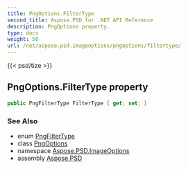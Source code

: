 ```yaml
---
title: PngOptions.FilterType
second_title: Aspose.PSD for .NET API Reference
description: PngOptions property. 
type: docs
weight: 50
url: /net/aspose.psd.imageoptions/pngoptions/filtertype/
---
```

{{< psd/tize >}}
## PngOptions.FilterType property

```csharp
public PngFilterType FilterType { get; set; }
```

### See Also

* enum [PngFilterType](../../../aspose.psd.fileformats.png/pngfiltertype/)
* class [PngOptions](../)
* namespace [Aspose.PSD.ImageOptions](../../pngoptions/)
* assembly [Aspose.PSD](../../../)


